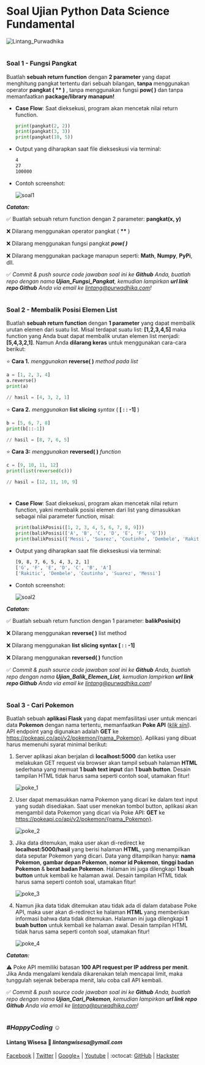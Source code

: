 # Soal Ujian Python Data Science Fundamental

![Lintang_Purwadhika](https://static.wixstatic.com/media/2e6af2_f69a4271c3534ae1869a7ed63e278b2b~mv2.png/v1/fill/w_246,h_39,al_c,usm_0.66_1.00_0.01/2e6af2_f69a4271c3534ae1869a7ed63e278b2b~mv2.png)

#

### **Soal 1 - Fungsi Pangkat**

Buatlah __sebuah return function__ dengan __2 parameter__ yang dapat menghitung pangkat tertentu dari sebuah bilangan, __tanpa__ menggunakan operator __pangkat ( ** )__ , tanpa menggunakan fungsi __pow( )__ dan tanpa memanfaatkan __package/library manapun!__

- __Case Flow__: Saat dieksekusi, program akan mencetak nilai return function.

    ```python
    print(pangkat(2, 2))
    print(pangkat(3, 3))
    print(pangkat(10, 5))
    ```

- Output yang diharapkan saat file diekseskusi via terminal:
  
    ```bash
    4
    27
    100000
    ```

- Contoh screenshot:

    ![soal1](./soal_1.png)

_**Catatan:**_ 

✅ Buatlah sebuah return function dengan 2 parameter: __pangkat(x, y)__

❌ Dilarang menggunakan operator pangkat ( __**__ )

❌ Dilarang menggunakan fungsi pangkat __*pow( )*__

❌ Dilarang menggunakan package manapun seperti: __Math__, __Numpy__, __PyPi__, dll.

✅ _Commit & push source code jawaban soal ini ke __Github__ Anda, buatlah repo dengan nama __Ujian_Fungsi_Pangkat__, kemudian lampirkan __url link repo Github__ Anda via email ke lintang@purwadhika.com!_

#

### **Soal 2 - Membalik Posisi Elemen List**

Buatlah __sebuah return function__ dengan __1 parameter__ yang dapat membalik urutan elemen dari suatu list. Misal terdapat suatu list: __[1,2,3,4,5]__ maka function yang Anda buat dapat membalik urutan elemen list menjadi: __[5,4,3,2,1]__. Namun Anda __dilarang keras__ untuk menggunakan cara-cara berikut:

⭐ __Cara 1.__ *menggunakan* __reverse( )__ *method pada list*
```python
a = [1, 2, 3, 4]
a.reverse()
print(a)

// hasil = [4, 3, 2, 1]
```

⭐ __Cara 2.__ *menggunakan* __list slicing__ *syntax* ( __[ : : -1]__ )
```python
b = [5, 6, 7, 8]
print(b[::-1])

// hasil = [8, 7, 6, 5]
```

⭐ __Cara 3:__ *menggunakan* __reversed( )__ *function*
```python
c = [9, 10, 11, 12]
print(list(reversed(c)))

// hasil = [12, 11, 10, 9]
```

#

- __Case Flow__: Saat dieksekusi, program akan mencetak nilai return function, yakni membalik posisi elemen dari list yang dimasukkan sebagai nilai parameter function, misal:

    ```python
    print(balikPosisi([1, 2, 3, 4, 5, 6, 7, 8, 9]))
    print(balikPosisi(['A', 'B', 'C', 'D', 'E', 'F', 'G']))
    print(balikPosisi(['Messi', 'Suarez', 'Coutinho', 'Dembele', 'Rakitic']))
    ```

- Output yang diharapkan saat file diekseskusi via terminal:
  
    ```bash
    [9, 8, 7, 6, 5, 4, 3, 2, 1]
    ['G', 'F', 'E', 'D', 'C', 'B', 'A']
    ['Rakitic', 'Dembele', 'Coutinho', 'Suarez', 'Messi']
    ```

- Contoh screenshot:

    ![soal2](./soal_2.png)

_**Catatan:**_ 

✅ Buatlah sebuah return function dengan 1 parameter: __balikPosisi(x)__

❌ Dilarang menggunakan __reverse( )__ list method

❌ Dilarang menggunakan __list slicing syntax [ : : -1]__

❌ Dilarang menggunakan __reversed( )__ function

✅ _Commit & push source code jawaban soal ini ke __Github__ Anda, buatlah repo dengan nama __Ujian_Balik_Elemen_List__, kemudian lampirkan __url link repo Github__ Anda via email ke lintang@purwadhika.com!_

#

### **Soal 3 - Cari Pokemon**

Buatlah sebuah __aplikasi Flask__ yang dapat memfasilitasi user untuk mencari data __Pokemon__ dengan nama tertentu, memanfaatkan __Poke API__ ([_klik sini_](https://pokeapi.co/)). API endpoint yang digunakan adalah __GET__ ke https://pokeapi.co/api/v2/pokemon/{nama_Pokemon}. Aplikasi yang dibuat harus memenuhi syarat minimal berikut:

1. Server aplikasi akan berjalan di __localhost:5000__ dan ketika user melakukan GET request via browser akan tampil sebuah halaman __HTML__ sederhana yang memuat __1 buah text input__ dan __1 buah button__. Desain tampilan HTML tidak harus sama seperti contoh soal, utamakan fitur!

    ![poke_1](./poke_1.png)

2. User dapat memasukkan nama Pokemon yang dicari ke dalam text input yang sudah disediakan. Saat user menekan tombol button, aplikasi akan mengambil data Pokemon yang dicari via Poke API: __GET__ ke https://pokeapi.co/api/v2/pokemon/{nama_Pokemon}.

    ![poke_2](./poke_2.png)

3. Jika data ditemukan, maka user akan di-redirect ke __localhost:5000/hasil__ yang berisi halaman __HTML__, yang menampilkan data seputar Pokemon yang dicari. Data yang ditampilkan hanya: __nama Pokemon__, __gambar depan Pokemon__, __nomor id Pokemon__, __tinggi badan Pokemon__ & __berat badan Pokemon__. Halaman ini juga dilengkapi __1 buah button__ untuk kembali ke halaman awal. Desain tampilan HTML tidak harus sama seperti contoh soal, utamakan fitur!

    ![poke_3](./poke_3.png)

4. Namun jika data tidak ditemukan atau tidak ada di dalam database Poke API, maka user akan di-redirect ke halaman __HTML__ yang memberikan informasi bahwa data tidak ditemukan. Halaman ini juga dilengkapi __1 buah button__ untuk kembali ke halaman awal. Desain tampilan HTML tidak harus sama seperti contoh soal, utamakan fitur!

    ![poke_4](./poke_4.png)

_**Catatan:**_

⚠ Poke API memiliki batasan __100 API request per IP address per menit__. Jika Anda mengalami kendala dikarenakan telah mencapai limit, maka tunggulah sejenak beberapa menit, lalu coba call API kembali.

✅ _Commit & push source code jawaban soal ini ke __Github__ Anda, buatlah repo dengan nama __Ujian_Cari_Pokemon__, kemudian lampirkan __url link repo Github__ Anda via email ke lintang@purwadhika.com!_

#

### *__#HappyCoding__* :relaxed:

#### Lintang Wisesa :love_letter: _lintangwisesa@ymail.com_

[Facebook](https://www.facebook.com/lintangbagus) | 
[Twitter](https://twitter.com/Lintang_Wisesa) |
[Google+](https://plus.google.com/u/0/+LintangWisesa1) |
[Youtube](https://www.youtube.com/user/lintangbagus) | 
:octocat: [GitHub](https://github.com/LintangWisesa) |
[Hackster](https://www.hackster.io/lintangwisesa)
